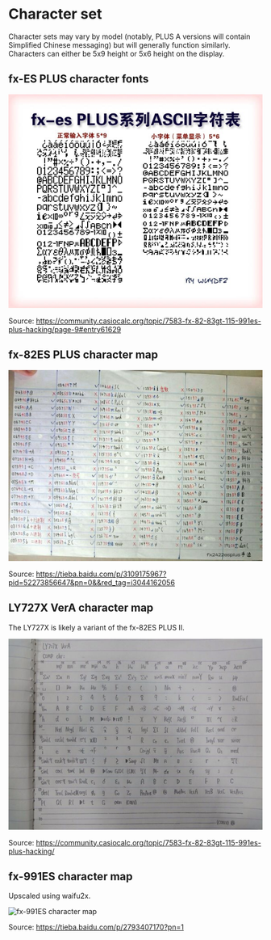 # Character set

Character sets may vary by model (notably, PLUS A versions will contain Simplified Chinese messaging) but will generally function similarly. Characters can either be 5x9 height or 5x6 height on the display.

## fx-ES PLUS character fonts

![fx-ES PLUS character fonts](assets/character-set.jpg)

Source: https://community.casiocalc.org/topic/7583-fx-82-83gt-115-991es-plus-hacking/page-9#entry61629

## fx-82ES PLUS character map

![fx-82ES PLUS character map](assets/fx82es-character-set.jpg)

Source: https://tieba.baidu.com/p/3109175967?pid=52273856647&pn=0&&red_tag=i3044162056

## LY727X VerA character map

The LY727X is likely a variant of the fx-82ES PLUS II.

![LY727X VerA character map](assets/ly727x-character-set.jpg)

Source: https://community.casiocalc.org/topic/7583-fx-82-83gt-115-991es-plus-hacking/

## fx-991ES character map

Upscaled using waifu2x.

![fx-991ES character map](assets/fx991esplus-character-set.png)

Source: https://tieba.baidu.com/p/2793407170?pn=1
